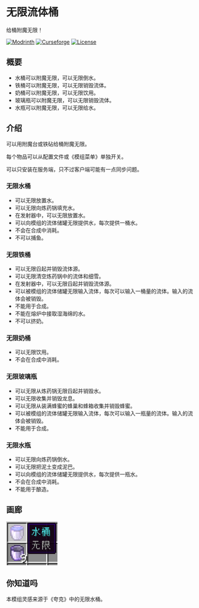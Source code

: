 # 无限流体桶
给桶附魔无限！

[![Modrinth](https://img.shields.io/modrinth/dt/infinite-fluid-bucket?logo=modrinth&label=&suffix=%20&style=flat&color=242629&labelColor=5ca424&logoColor=1c1c1c)](https://modrinth.com/mod/infinite-fluid-bucket)
[![Curseforge](https://cf.way2muchnoise.eu/short_975372.svg)](https://www.curseforge.com/minecraft/mc-mods/infinite-fluid-bucket)
[![License](https://img.shields.io/github/license/Creators-of-Create/Create?style=flat&color=900c3f)](https://github.com/Creators-of-Create/Create/blob/master/LICENSE)
## 概要
- 水桶可以附魔无限，可以无限倒水。
- 铁桶可以附魔无限，可以无限销毁流体。
- 奶桶可以附魔无限，可以无限饮用。
- 玻璃瓶可以附魔无限，可以无限销毁流体。
- 水瓶可以附魔无限，可以无限给水。
## 介绍
可以用附魔台或铁砧给桶附魔无限。

每个物品可以从配置文件或《模组菜单》单独开关。

可以只安装在服务端，只不过客户端可能有一点同步问题。
### 无限水桶
- 可以无限放置水。
- 可以无限向炼药锅填充水。
- 在发射器中，可以无限放置水。
- 可以向模组的流体储罐无限提供水，每次提供一桶水。
- 不会在合成中消耗。
- 不可以捕鱼。
### 无限铁桶
- 可以无限舀起并销毁流体源。
- 可以无限清空炼药锅中的流体和细雪。
- 在发射器中，可以无限舀起并销毁流体源。
- 可以被模组的流体储罐无限输入流体，每次可以输入一桶量的流体。输入的流体会被销毁。
- 不能用于合成。
- 不能在熔炉中接取湿海绵的水。
- 不可以挤奶。
### 无限奶桶
- 可以无限饮用。
- 不会在合成中消耗。
### 无限玻璃瓶
- 可以无限从炼药锅无限舀起并销毁水。
- 可以无限收集并销毁龙息。
- 可以无限从装满蜂蜜的蜂巢和蜂箱收集并销毁蜂蜜。
- 可以被模组的流体储罐无限输入流体，每次可以输入一瓶量的流体。输入的流体会被销毁。
- 不能用于合成。
### 无限水瓶
- 可以无限向炼药锅倒水。
- 可以无限把泥土变成泥巴。
- 可以向模组的流体储罐无限提供水，每次提供一瓶水。
- 不会在合成中消耗。
- 不能用于酿造。
## 画廊
![附魔桶](./src/main/resources/assets/infinite_fluid_bucket/gallery/infinity_bucket_zh.png)
## 你知道吗
本模组灵感来源于《夸克》中的无限水桶。